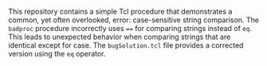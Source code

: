This repository contains a simple Tcl procedure that demonstrates a common, yet often overlooked, error: case-sensitive string comparison.  The `badproc` procedure incorrectly uses `==` for comparing strings instead of `eq`.  This leads to unexpected behavior when comparing strings that are identical except for case. The `bugSolution.tcl` file provides a corrected version using the `eq` operator.